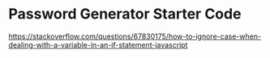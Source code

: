 # Password Generator Starter Code


https://stackoverflow.com/questions/67830175/how-to-ignore-case-when-dealing-with-a-variable-in-an-if-statement-javascript